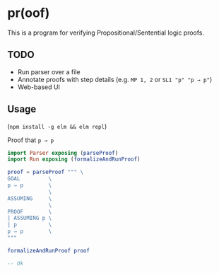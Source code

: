 pr(oof)
=======

This is a program for verifying Propositional/Sentential logic proofs.

TODO
----

* Run parser over a file
* Annotate proofs with step details (e.g. `MP 1, 2` or `SL1 "p" "p → p"`)
* Web-based UI


Usage
-----

(`npm install -g elm && elm repl`)

Proof that `p → p`

```elm
import Parser exposing (parseProof)
import Run exposing (formalizeAndRunProof)

proof = parseProof """ \
GOAL         \
p ⇒ p        \
             \
ASSUMING     \
             \
PROOF        \
| ASSUMING p \
| p          \
p ⇒ p        \
"""

formalizeAndRunProof proof

-- Ok
```
